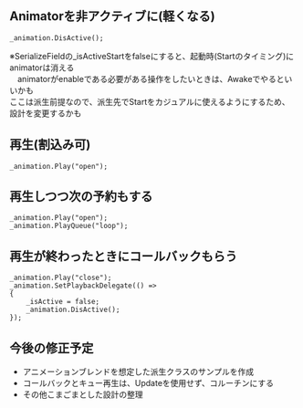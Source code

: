 ## Animatorを非アクティブに(軽くなる)
```
_animation.DisActive();
```
※SerializeFieldの_isActiveStartをfalseにすると、起動時(Startのタイミング)にanimatorは消える  
　animatorがenableである必要がある操作をしたいときは、Awakeでやるといいかも  
  ここは派生前提なので、派生先でStartをカジュアルに使えるようにするため、設計を変更するかも  

## 再生(割込み可)
```
_animation.Play("open");
```

## 再生しつつ次の予約もする
```
_animation.Play("open");
_animation.PlayQueue("loop");
```

## 再生が終わったときにコールバックもらう
```
_animation.Play("close");
_animation.SetPlaybackDelegate(() =>
{
    _isActive = false;
    _animation.DisActive();
});
```

## 今後の修正予定
- アニメーションブレンドを想定した派生クラスのサンプルを作成
- コールバックとキュー再生は、Updateを使用せず、コルーチンにする
- その他こまごまとした設計の整理
